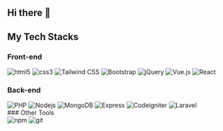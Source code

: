 ## Hi there 👋

## My Tech Stacks
  ### Front-end
  <div>
  <img alt="html5" src="https://img.shields.io/badge/-HTML5-E34F26?style=flat-square&logo=html5&logoColor=white" />
  <img alt="css3" src="https://img.shields.io/badge/-CSS3-264de4?style=flat-square&logo=css3&logoColor=white" />
  <img alt="Tailwind CSS" src="https://img.shields.io/badge/-TailwindCSS-0f9ee1?style=flat-square&logo=tailwindcss&logoColor=white" />
  <img alt="Bootstrap" src="https://img.shields.io/badge/-Bootstrap-563d7c?style=flat-square&logo=bootstrap&logoColor=white" />
  <img alt="jQuery" src="https://img.shields.io/badge/-jQuery-0769ad?style=flat-square&logo=jquery&logoColor=white" />
  <img alt="Vue.js" src="https://img.shields.io/badge/-Vue.js-42b883?style=flat-square&logo=vue.js&logoColor=white" />
  <img alt="React" src="https://img.shields.io/badge/-React-45b8d8?style=flat-square&logo=react&logoColor=white" />
  </div>
  
  ### Back-end
  <div>
  <img alt="PHP" src="https://img.shields.io/badge/-PHP-8993be?style=flat-square&logo=php&logoColor=white" />
  <img alt="Nodejs" src="https://img.shields.io/badge/-Nodejs-43853d?style=flat-square&logo=Node.js&logoColor=white" />
  <img alt="MongoDB" src="https://img.shields.io/badge/-MongoDB-13aa52?style=flat-square&logo=mongodb&logoColor=white" />
  <img alt="Express" src="https://img.shields.io/badge/-Express-303030?style=flat-square&logo=express&logoColor=white" />
  <img alt="Codeigniter" src="https://img.shields.io/badge/-Codeigniter-dd4814?style=flat-square&logo=codeigniter&logoColor=white" />
  <img alt="Laravel" src="https://img.shields.io/badge/-Laravel-fb503b?style=flat-square&logo=laravel&logoColor=white" /> 
  </div>
  ### Other Tools
  <div>
  <img alt="npm" src="https://img.shields.io/badge/-NPM-CB3837?style=flat-square&logo=npm&logoColor=white" />
  <img alt="git" src="https://img.shields.io/badge/-Git-F05032?style=flat-square&logo=git&logoColor=white" />
  </div>



<!--
**shabiqghazi/shabiqghazi** is a ✨ _special_ ✨ repository because its `README.md` (this file) appears on your GitHub profile.

Here are some ideas to get you started:

- 🔭 I’m currently working on ...
- 🌱 I’m currently learning ...
- 👯 I’m looking to collaborate on ...
- 🤔 I’m looking for help with ...
- 💬 Ask me about ...
- 📫 How to reach me: ...
- 😄 Pronouns: ...
- ⚡ Fun fact: ...
-->
